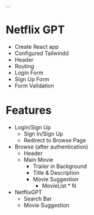...

# Netflix GPT

- Create React app
- Configured Tailwindd
- Header
- Routing
- Login Form
- Sign Up Form
- Form Validation

# Features

- Login/Sign Up
  - Sign In/Sign Up
  - Redirect to Browse Page
- Browse (after authentication)
  - Header
  - Main Movie
    - Trailer in Background
    - Title & Description
    - Movie Suggestion
      - MovieList \* N
- NetflixGPT
  - Search Bar
  - Movie Suggestion
